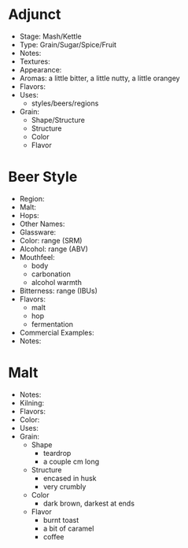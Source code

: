 # Adjunct
* Stage: Mash/Kettle
* Type: Grain/Sugar/Spice/Fruit
* Notes:
* Textures: 
* Appearance: 
* Aromas: a little bitter, a little nutty, a little orangey
* Flavors: 
* Uses:
	* styles/beers/regions
* Grain:
	* Shape/Structure
	* Structure
	* Color
	* Flavor
# Beer Style
* Region:
* Malt:
* Hops: 
* Other Names:
* Glassware: 
* Color: range (SRM)
* Alcohol: range (ABV)
* Mouthfeel: 
	* body
	* carbonation
	* alcohol warmth
* Bitterness: range (IBUs)
* Flavors: 
	* malt
	* hop
	* fermentation
* Commercial Examples:
* Notes:
# Malt
* Notes:
* Kilning: 
* Flavors: 
* Color: 
* Uses:
* Grain:
	* Shape
		* teardrop
		* a couple cm long
	* Structure
		* encased in husk
		* very crumbly
	* Color
		* dark brown, darkest at ends
	* Flavor
		* burnt toast
		* a bit of caramel
		* coffee

# 